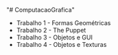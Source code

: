 "# ComputacaoGrafica" 

* Trabalho 1 - Formas Geométricas
* Trabalho 2 - The Puppet
* Trabalho 3 - Objetos e GUI
* Trabalho 4 - Objetos e Texturas
